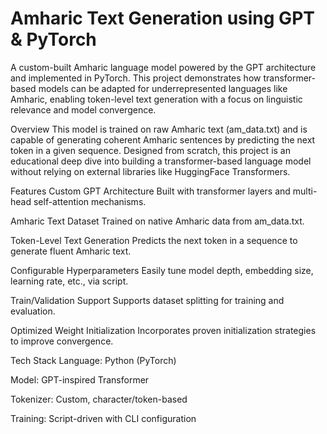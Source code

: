 # Amharic Text Generation using GPT & PyTorch
A custom-built Amharic language model powered by the GPT architecture and implemented in PyTorch. This project demonstrates how transformer-based models can be adapted for underrepresented languages like Amharic, enabling token-level text generation with a focus on linguistic relevance and model convergence.

Overview
This model is trained on raw Amharic text (am_data.txt) and is capable of generating coherent Amharic sentences by predicting the next token in a given sequence. Designed from scratch, this project is an educational deep dive into building a transformer-based language model without relying on external libraries like HuggingFace Transformers.

Features
 Custom GPT Architecture
Built with transformer layers and multi-head self-attention mechanisms.

Amharic Text Dataset
Trained on native Amharic data from am_data.txt.

Token-Level Text Generation
Predicts the next token in a sequence to generate fluent Amharic text.

Configurable Hyperparameters
Easily tune model depth, embedding size, learning rate, etc., via script.

Train/Validation Support
Supports dataset splitting for training and evaluation.

Optimized Weight Initialization
Incorporates proven initialization strategies to improve convergence.

Tech Stack
Language: Python (PyTorch)

Model: GPT-inspired Transformer

Tokenizer: Custom, character/token-based

Training: Script-driven with CLI configuration
